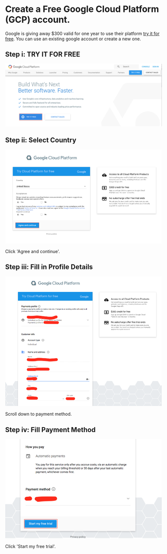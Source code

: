 # Create a Free Google Cloud Platform (GCP) account. 

Google is giving away $300 valid for one year to use their platform [try it for free](https://cloud.google.com/?utm_source=google&utm_medium=cpc&utm_campaign=na-US-all-en-dr-bkws-all-all-trial-p-dr-1002250&utm_content=text-ad-none-any-DEV_c-CRE_133493093287-ADGP_BKWS%20%7C%20PHR%20~%20null_Google%20Cloud-KWID_43700010613441817-kwd-6052401663&utm_term=KW_google%20cloud-ST_google%20cloud&gclid=EAIaIQobChMIlerYo6GI1wIVF7jACh2VcAqAEAAYASAAEgJ5-vD_BwE&dclid=CIrVk6WhiNcCFUuuAQodxHMJtw). You can use an existing google account or create a new one.

## Step i: TRY IT FOR FREE

<kbd>
  <img src="/0.png">
</kbd>



## Step ii: Select Country

<kbd>
  <img src="/CREATE_FREE_GCP_0.png">
</kbd>

 Click 'Agree and continue'.

## Step iii: Fill in Profile Details

<kbd>
  <img src="/CREATE_FREE_GCP_1.png">
</kbd>

 Scroll down to payment method.

## Step iv: Fill Payment Method

<kbd>
  <img src="/CREATE_FREE_GCP_2.png">
</kbd>

 Click 'Start my free trial'.
